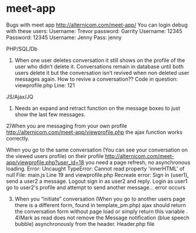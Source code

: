 # meet-app
Bugs with meet app
http://alternicom.com/meet-app/
You can login debug  with these users: 
Username: Trevor 
password: Garrity
Username: 12345
Password: 12345
Username: Jenny Pass: jenny

PHP/SQL/Db
1) When one user deletes conversation it still shows on the profile of the user who didn’t delete it.
Conversations remain in database until both users delete it but the conversation isn’t revived when non deleted user messages again. How to revive a conversation??
Code in question: viewprofile.php Line: 121

JS/Ajax/JQ
1) Needs an expand and retract function on the message boxes to just show the last few messages. 

2)When you are messaging from your own profile http://alternicom.com/meet-app/viewprofile.php 
the ajax function works correctly.

When you go to the same conversation (You can see your conversation on the viewed users profile) on their profile http://alternicom.com/meet-app/viewprofile.php?user_id=18  you need a page refresh, no asynchronous loading. 
Error: Uncaught TypeError: Cannot read property 'innerHTML' of null
File: main.js Line 19 
and viewprofile.php
Recreate error:
Sign in (user1), send a user2 a message. Logout sign in as user2 and reply. Login as user1 go to user2's profile and attempt to send another message... error occurs

3) When you “initiate” conversation (When you go to another users page there is a different form, found in template_pm.php) ajax should return the conversation form without page load or simply return this variable <?php echo $pm_ui; ?>.
4)Mark as read does not remove the Message notification (blue speech bubble) asynchronously from the header. Header.php file


